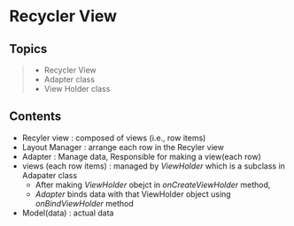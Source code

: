 # Recycler View

## Topics
>* Recycler View
>* Adapter class
>* View Holder class

## Contents
* Recyler view : composed of views (i.e., row items)
* Layout Manager : arrange each row in the Recyler view
* Adapter : Manage data, Responsible for making a view(each row)
* views (each row items) : managed by *ViewHolder* which is a subclass in Adapater class
    * After making *ViewHolder* obejct in *onCreateViewHolder* method, 
    * *Adapter* binds data with that ViewHolder object using *onBindViewHolder* method 
* Model(data) : actual data
